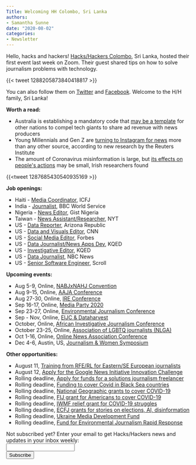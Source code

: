 ```yaml
---
Title: Welcoming HH Colombo, Sri Lanka
authors: 
- Samantha Sunne
date: "2020-08-02"
categories:
- Newsletter
---
```


Hello, hacks and hackers! [Hacks/Hackers Colombo](https://www.meetup.com/en-AU/Hacks-Hackers-Colombo/), Sri Lanka, hosted their first event last week on Zoom. Their guest shared tips on how to solve journalism problems with technology.

{{< tweet 1288205873840418817 >}}

You can also follow them on [Twitter](https://twitter.com/HacksHackersCMB) and [Facebook](https://www.facebook.com/HacksHackersSriLanka/). Welcome to the H/H family, Sri Lanka!

**Worth a read:**

* Australia is establishing a mandatory code that [may be a template](https://techcrunch.com/2020/07/31/australia-now-has-a-template-for-forcing-facebook-and-google-to-pay-for-news/) for other nations to compel tech giants to share ad revenue with news producers
* Young Millennials and Gen Z are [turning to Instagram for news](https://www.theguardian.com/lifeandstyle/2020/jul/27/instagram-news-source-social-media) more than any other source, according to new research by the Reuters Institute
* The amount of Coronavirus misinformation is large, but [its effects on people's actions](https://www.niemanlab.org/2020/07/how-much-does-fake-coronavirus-news-affect-peoples-real-life-health-behavior/) may be small, Irish researchers found

{{<tweet 1287685430540935169 >}}

**Job openings:**

*   Haiti - [Media Coordinator](https://www.icfj.org/about/jobs/prosafe-media-haiti-coordinator-0), ICFJ
*   India - [Journalist](https://careerssearch.bbc.co.uk/jobs/job/Journalist-Sinhala-Service/50108), BBC World Service
*   Nigeria - [News Editor](https://careerssearch.bbc.co.uk/jobs/job/Editor-Gist-Nigeria/49861), Gist Nigeria
*   Taiwan - [News Assistant/Researcher](https://nytimes.wd5.myworkdayjobs.com/en-US/INYT/job/Work-at-Home-Taiwan/Researcher_REQ-007830), NYT
*   US - [Data Reporter](https://usr58.dayforcehcm.com/CandidatePortal/en-US/gannett/Posting/View/31777), Arizona Republic
*   US - [Data and Visuals Editor](https://www.warnermediacareers.com/job/los-angeles/data-and-visuals-editor-race-and-policing/1174/16760773), CNN
*   US - [Social Media Editor](https://apply.workable.com/forbes-media/j/12E7160F45/), Forbes
*   US - [Data Journalist/News Apps Dev](https://kqed.applytojob.com/apply/jm4hWFi5fZ/LimitedTerm-Data-JournalistNews-App-Developer), KQED
*   US - [Investigative Editor](https://kqed.applytojob.com/apply/NOTfmj5P9C/LimitedTerm-Senior-Editor-Investigations), KQED
*   US - [Data Journalist](https://nbcnewsdigitaljobs.com/post/624890570669703168/data-journalist-nbc-news-digital), NBC News
*   US - [Senior Software Engineer](https://apply.workable.com/scroll/j/93F84C30AE/), Scroll

**Upcoming events:**

*   Aug 5-9, Online, [NABJxNAHJ Convention](https://www.nabjnahjconvention.com/index.cfm)
*   Aug 9-15, Online, [AAJA Conference](https://www.aaja20.org)
*   Aug 27-30, Online, [IRE Conference](https://www.ire.org/events-and-training/event/4125)
*   Sep 16-17, Online, [Media Party 2020](https://www.meetup.com/HacksHackersBA/events/272055399/)
*   Sep 23-27, Online, [Environmental Journalism Conference](https://conference.sej.org)
*   Sep - Nov, Online, [EIJC & Dataharvest](https://dataharvest.eu/)
*   October, Online, [African Investigative Journalism Conference](https://journalism.co.za/aijc/)
*   October 23-25, Online, [Association of LGBTQ journalists (NLGA)](https://www.nlgja.org/2020/)
*   Oct 1-16, Online, [Online News Association Conference](https://journalists.org/conference/)
*   Dec 4-6, Austin, US, [Journalism & Women Symposium](https://jaws.org/conference/)

**Other opportunities:**

*   August 11, [Training from RFE/RL for Eastern/SE European journalists](https://pressroom.rferl.org/call-for-applications-vaclav-havel-journalism-fellowship-2020-2021#:~:text=Deadline%20for%20applications%3A%20August%2011,profession%20in%20support%20of%20pluralism.)
*   August 12, [Apply for the Google News Initiative Innovation Challenge](https://newsinitiative.withgoogle.com/innovation-challenges/how-to-apply/NA/)
*   Rolling deadline, [Apply for funds for a solutions journalism freelancer](https://sojoexchange.squarespace.com/win-support-for-a-sojo-freelancer)
*   Rolling deadline, [Funding to cover Covid in Black Sea countries](https://www.gmfus.org/program/black-sea-trust-regional-cooperation)
*   Rolling deadline, [National Geographic grants to cover COVID-19](https://twitter.com/BradfordPearson/status/1243680491208925184?s=19)
*   Rolling deadline, [FIJ grant for Americans to cover COVID-19](https://investigate.submittable.com/submit/163797/coronavirus-rolling-grant-for-u-s-freelancers)
*   Rolling deadline, [IWMF relief grant for COVID-19 struggles](https://iwmf.submittable.com/submit/41e7f7ce-db40-4ff6-873f-e24450e27497/journalism-relief-fund-english)
*   Rolling deadline, [ECFJ grants for stories on elections, AI, disinformation](https://www.eyebeam.org/eyebeam-center-for-the-future-of-journalism/)
*   Rolling deadline, [Ukraine Media Development Fund](http://ijnet.org/en/opportunities/media-development-grants-available-ukraine)
*   Rolling deadline, [Fund for Environmental Journalism Rapid Response](https://www.sej.org/initiatives/fund-for-environmental-journalism)

<div id="mc_embed_signup"><form id="mc-embedded-subscribe-form" class="validate" action="//hackshackers.us1.list-manage.com/subscribe/post?u=c56f2e53d5ed6ef87f8aaa75c&amp;id=fb2bc6f10b" method="post" name="mc-embedded-subscribe-form" novalidate="" target="_blank">
<div id="mc_embed_signup_scroll">
<div class="mc-field-group"><label for="mce-EMAIL">Not subscribed yet? Enter your email to get Hacks/Hackers news and updates in your inbox weekly:  </label></div>
<div class="mc-field-group"><input id="mce-EMAIL" class="required email" name="EMAIL" type="email" value="" /></div>
<!-- real people should not fill this in and expect good things - do not remove this or risk form bot signups-->
<div style="position: absolute; left: -5000px;"><input tabindex="-1" name="b_c56f2e53d5ed6ef87f8aaa75c_fb2bc6f10b" type="text" value="" /></div>
<div class="clear"><input id="mc-embedded-subscribe" class="button" name="subscribe" type="submit" value="Subscribe" /></div>
</div>
</form></div>
<!--End mc_embed_signup-->

<meta name="twitter:card" content="summary">
<meta name="twitter:image:src" content="https://hackshackers.com/content-images/about/hackshackers_logomark.png">
